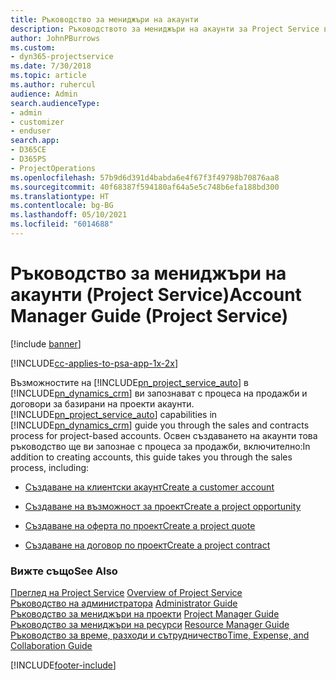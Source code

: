```yaml
---
title: Ръководство за мениджъри на акаунти
description: Ръководството за мениджъри на акаунти за Project Service ви запознава с процеса на продажби и договори за базирани на проекти акаунти.
author: JohnPBurrows
ms.custom:
- dyn365-projectservice
ms.date: 7/30/2018
ms.topic: article
ms.author: ruhercul
audience: Admin
search.audienceType:
- admin
- customizer
- enduser
search.app:
- D365CE
- D365PS
- ProjectOperations
ms.openlocfilehash: 57b9d6d391d4babda6e4f67f3f49798b70876aa8
ms.sourcegitcommit: 40f68387f594180af64a5e5c748b6efa188bd300
ms.translationtype: HT
ms.contentlocale: bg-BG
ms.lasthandoff: 05/10/2021
ms.locfileid: "6014688"
---
```

# <a name="account-manager-guide-project-service"></a><span data-ttu-id="28c14-103">Ръководство за мениджъри на акаунти (Project Service)</span><span class="sxs-lookup"><span data-stu-id="28c14-103">Account Manager Guide (Project Service)</span></span>

[!include [banner](../includes/psa-now-project-operations.md)]

[!INCLUDE[cc-applies-to-psa-app-1x-2x](../includes/cc-applies-to-psa-app-1x-2x.md)]

<span data-ttu-id="28c14-104">Възможностите на [!INCLUDE[pn_project_service_auto](../includes/pn-project-service-auto.md)] в [!INCLUDE[pn_dynamics_crm](../includes/pn-dynamics-crm.md)] ви запознават с процеса на продажби и договори за базирани на проекти акаунти.</span><span class="sxs-lookup"><span data-stu-id="28c14-104">[!INCLUDE[pn_project_service_auto](../includes/pn-project-service-auto.md)] capabilities in [!INCLUDE[pn_dynamics_crm](../includes/pn-dynamics-crm.md)] guide you through the sales and contracts process for project-based accounts.</span></span> <span data-ttu-id="28c14-105">Освен създаването на акаунти това ръководство ще ви запознае с процеса за продажби, включително:</span><span class="sxs-lookup"><span data-stu-id="28c14-105">In addition to creating accounts, this guide takes you through the sales process, including:</span></span>  
  
-   [<span data-ttu-id="28c14-106">Създаване на клиентски акаунт</span><span class="sxs-lookup"><span data-stu-id="28c14-106">Create a customer account</span></span>](../psa/create-customer-account.md)  
  
-   [<span data-ttu-id="28c14-107">Създаване на възможност за проект</span><span class="sxs-lookup"><span data-stu-id="28c14-107">Create a project opportunity</span></span>](../psa/create-project-opportunity.md)  
  
-   [<span data-ttu-id="28c14-108">Създаване на оферта по проект</span><span class="sxs-lookup"><span data-stu-id="28c14-108">Create a project quote</span></span>](../psa/create-project-quote.md)  
  
-   [<span data-ttu-id="28c14-109">Създаване на договор по проект</span><span class="sxs-lookup"><span data-stu-id="28c14-109">Create a project contract</span></span>](../psa/create-project-contract.md)  
  
  
### <a name="see-also"></a><span data-ttu-id="28c14-110">Вижте също</span><span class="sxs-lookup"><span data-stu-id="28c14-110">See Also</span></span>  
 <span data-ttu-id="28c14-111">[Преглед на Project Service](../psa/overview.md) </span><span class="sxs-lookup"><span data-stu-id="28c14-111">[Overview of Project Service](../psa/overview.md) </span></span>  
 <span data-ttu-id="28c14-112">[Ръководство на администратора](../psa/admin-guide.md) </span><span class="sxs-lookup"><span data-stu-id="28c14-112">[Administrator Guide](../psa/admin-guide.md) </span></span>  
 <span data-ttu-id="28c14-113">[Ръководство за мениджъри на проекти](../psa/project-manager-guide.md) </span><span class="sxs-lookup"><span data-stu-id="28c14-113">[Project Manager Guide](../psa/project-manager-guide.md) </span></span>  
 <span data-ttu-id="28c14-114">[Ръководство за мениджъри на ресурси](../psa/resource-manager-guide.md) </span><span class="sxs-lookup"><span data-stu-id="28c14-114">[Resource Manager Guide](../psa/resource-manager-guide.md) </span></span>  
 [<span data-ttu-id="28c14-115">Ръководство за време, разходи и сътрудничество</span><span class="sxs-lookup"><span data-stu-id="28c14-115">Time, Expense, and Collaboration Guide</span></span>](../psa/time-expense-collaboration-guide.md)


[!INCLUDE[footer-include](../includes/footer-banner.md)]